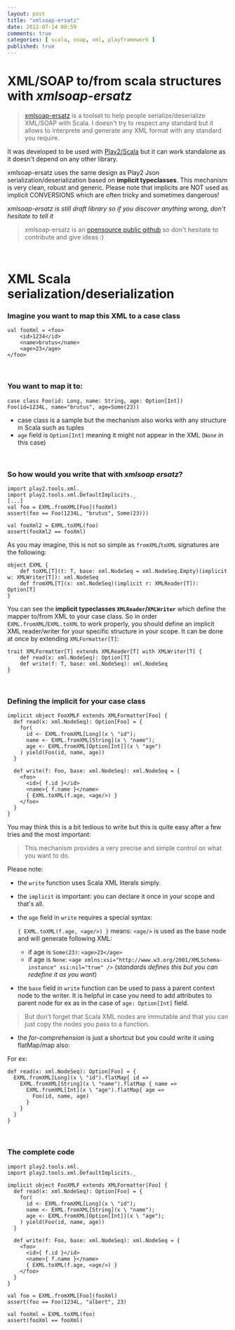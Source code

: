 ```yaml
---
layout: post
title: "xmlsoap-ersatz"
date: 2012-07-14 00:59
comments: true
categories: [ scala, soap, xml, playframework ]
published: true
---
```

# XML/SOAP to/from scala structures with *xmlsoap-ersatz*

> [xmlsoap-ersatz](https://github.com/mandubian/scala-xmlsoap-ersatz) is a toolset to help people serialize/deserialize XML/SOAP with Scala. I doesn't try to respect any standard but it allows to interprete and generate any XML format with any standard you require.

It was developed to be used with [Play2/Scala](http://www.playframework.org) but it can work standalone as it doesn't depend on any other library.

xmlsoap-ersatz uses the same design as Play2 Json serialization/deserialization based on **implicit typeclasses**. This mechanism is very clean, robust and generic. Please note that implicits are NOT used as implicit CONVERSIONS which are often tricky and sometimes dangerous!

*xmlsoap-ersatz is still draft library so if you discover anything wrong, don't hesitate to tell it*

> xmlsoap-ersatz is an [opensource public github](https://github.com/mandubian/scala-xmlsoap-ersatz) so don't hesitate to contribute and give ideas :)

<br/>

# XML Scala serialization/deserialization

### Imagine you want to map this XML to a case class

    val fooXml = <foo>
        <id>1234</id>
        <name>brutus</name>
        <age>23</age>
    </foo>

<br/>

### You want to map it to:

    case class Foo(id: Long, name: String, age: Option[Int])
    Foo(id=1234L, name="brutus", age=Some(23))


* case class is a sample but the mechanism also works with any structure in Scala such as tuples
* `age` field is `Option[Int]` meaning it might not appear in the XML (`None` in this case)


<br/>

### So how would you write that with _xmlsoap ersatz_?

    import play2.tools.xml._
    import play2.tools.xml.DefaultImplicits._
    [...]
    val foo = EXML.fromXML[Foo](fooXml)
    assert(foo == Foo(1234L, "brutus", Some(23)))

    val fooXml2 = EXML.toXML(foo)
    assert(fooXml2 == fooXml)

As you may imagine, this is not so simple as `fromXML`/`toXML` signatures are the following:

    object EXML {
        def toXML[T](t: T, base: xml.NodeSeq = xml.NodeSeq.Empty)(implicit w: XMLWriter[T]): xml.NodeSeq
        def fromXML[T](x: xml.NodeSeq)(implicit r: XMLReader[T]): Option[T] 
    }

You can see the **implicit typeclasses `XMLReader`/`XMLWriter`** which define the mapper to/from XML to your case class.
So in order `EXML.fromXML`/`EXML.toXML` to work properly, you should define an implicit XML reader/writer for your specific structure in your scope. 
It can be done at once by extending `XMLFormatter[T]`:

    trait XMLFormatter[T] extends XMLReader[T] with XMLWriter[T] {
        def read(x: xml.NodeSeq): Option[T]
        def write(f: T, base: xml.NodeSeq): xml.NodeSeq
    }

<br/>

### Defining the implicit  for your case class

    implicit object FooXMLF extends XMLFormatter[Foo] {
      def read(x: xml.NodeSeq): Option[Foo] = {
        for( 
          id <- EXML.fromXML[Long](x \ "id");
          name <- EXML.fromXML[String](x \ "name");
          age <- EXML.fromXML[Option[Int]](x \ "age")
        ) yield(Foo(id, name, age))
      }

      def write(f: Foo, base: xml.NodeSeq): xml.NodeSeq = {
        <foo>
          <id>{ f.id }</id>
          <name>{ f.name }</name>
          { EXML.toXML(f.age, <age/>) }
        </foo>
      }
    }


You may think this is a bit tedious to write but this is quite easy after a few tries and the most important:
> This mechanism provides a very precise and simple control on what you want to do.

Please note:

- the `write` function uses Scala XML literals simply.
- the `implicit` is important: you can declare it once in your scope and that's all.
- the `age` field in `write` requires a special syntax:

    `{ EXML.toXML(f.age, <age/>) }` means: `<age/>` is used as the base node and will generate following XML:
    - if age is `Some(23)`: `<age>23</age>`
    - if age is `None`: `<age xmlns:xsi="http://www.w3.org/2001/XMLSchema-instance" xsi:nil="true" />` (_standards defines this but you can redefine it as you want_)

- the `base` field in `write` function can be used to pass a parent context node to the writer. It is helpful in case you need to add attributes to parent node for ex as in the case of `age: Option[Int]` field. 
>But don't forget that Scala XML nodes are immutable and that you can just copy the nodes you pass to a function. 

- the _for-comprehension_ is just a shortcut but you could write it using flatMap/map also:

For ex:

    def read(x: xml.NodeSeq): Option[Foo] = {
      EXML.fromXML[Long](x \ "id").flatMap{ id =>
        EXML.fromXML[String](x \ "name").flatMap { name =>
          EXML.fromXML[Int](x \ "age").flatMap{ age =>
            Foo(id, name, age)
          }
        }
      }
    }

<br/>

### The complete code

    import play2.tools.xml._
    import play2.tools.xml.DefaultImplicits._

    implicit object FooXMLF extends XMLFormatter[Foo] {
      def read(x: xml.NodeSeq): Option[Foo] = {
        for( 
          id <- EXML.fromXML[Long](x \ "id");
          name <- EXML.fromXML[String](x \ "name");
          age <- EXML.fromXML[Option[Int]](x \ "age");
        ) yield(Foo(id, name, age))
      }

      def write(f: Foo, base: xml.NodeSeq): xml.NodeSeq = {
        <foo>
          <id>{ f.id }</id>
          <name>{ f.name }</name>
          { EXML.toXML(f.age, <age/>) }
        </foo>
      }
    }

    val foo = EXML.fromXML[Foo](fooXml)
    assert(foo == Foo(1234L, "albert", 23)

    val fooXml = EXML.toXML(foo)
    assert(fooXml == fooXml)

